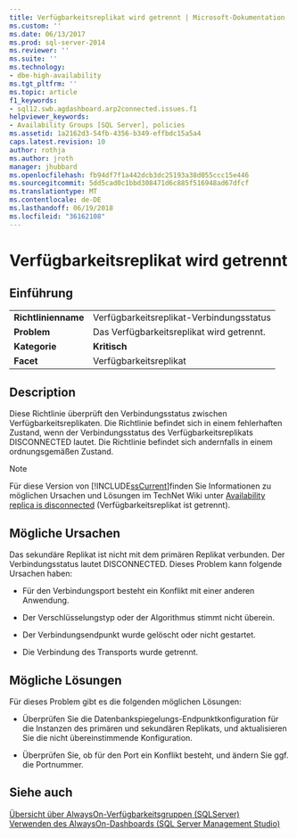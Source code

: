 ```yaml
---
title: Verfügbarkeitsreplikat wird getrennt | Microsoft-Dokumentation
ms.custom: ''
ms.date: 06/13/2017
ms.prod: sql-server-2014
ms.reviewer: ''
ms.suite: ''
ms.technology:
- dbe-high-availability
ms.tgt_pltfrm: ''
ms.topic: article
f1_keywords:
- sql12.swb.agdashboard.arp2connected.issues.f1
helpviewer_keywords:
- Availability Groups [SQL Server], policies
ms.assetid: 1a2162d3-54fb-4356-b349-effbdc15a5a4
caps.latest.revision: 10
author: rothja
ms.author: jroth
manager: jhubbard
ms.openlocfilehash: fb94df7f1a442dcb3dc25193a38d055ccc15e446
ms.sourcegitcommit: 5dd5cad0c1bbd308471d6c885f516948ad67dfcf
ms.translationtype: MT
ms.contentlocale: de-DE
ms.lasthandoff: 06/19/2018
ms.locfileid: "36162108"
---
```

# <a name="availability-replica-is-disconnected"></a>Verfügbarkeitsreplikat wird getrennt
    
## <a name="introduction"></a>Einführung  
  
|||  
|-|-|  
|**Richtlinienname**|Verfügbarkeitsreplikat-Verbindungsstatus|  
|**Problem**|Das Verfügbarkeitsreplikat wird getrennt.|  
|**Kategorie**|**Kritisch**|  
|**Facet**|Verfügbarkeitsreplikat|  
  
## <a name="description"></a>Description  
 Diese Richtlinie überprüft den Verbindungsstatus zwischen Verfügbarkeitsreplikaten. Die Richtlinie befindet sich in einem fehlerhaften Zustand, wenn der Verbindungsstatus des Verfügbarkeitsreplikats DISCONNECTED lautet. Die Richtlinie befindet sich andernfalls in einem ordnungsgemäßen Zustand.  
  
> [!NOTE]  
>  Für diese Version von [!INCLUDE[ssCurrent](../../../includes/sscurrent-md.md)]finden Sie Informationen zu möglichen Ursachen und Lösungen im TechNet Wiki unter [Availability replica is disconnected](http://go.microsoft.com/fwlink/p/?LinkId=220857) (Verfügbarkeitsreplikat ist getrennt).  
  
## <a name="possible-causes"></a>Mögliche Ursachen  
 Das sekundäre Replikat ist nicht mit dem primären Replikat verbunden. Der Verbindungsstatus lautet DISCONNECTED. Dieses Problem kann folgende Ursachen haben:  
  
-   Für den Verbindungsport besteht ein Konflikt mit einer anderen Anwendung.  
  
-   Der Verschlüsselungstyp oder der Algorithmus stimmt nicht überein.  
  
-   Der Verbindungsendpunkt wurde gelöscht oder nicht gestartet.  
  
-   Die Verbindung des Transports wurde getrennt.  
  
## <a name="possible-solutions"></a>Mögliche Lösungen  
 Für dieses Problem gibt es die folgenden möglichen Lösungen:  
  
-   Überprüfen Sie die Datenbankspiegelungs-Endpunktkonfiguration für die Instanzen des primären und sekundären Replikats, und aktualisieren Sie die nicht übereinstimmende Konfiguration.  
  
-   Überprüfen Sie, ob für den Port ein Konflikt besteht, und ändern Sie ggf. die Portnummer.  
  
## <a name="see-also"></a>Siehe auch  
 [Übersicht über AlwaysOn-Verfügbarkeitsgruppen &#40;SQLServer&#41;](overview-of-always-on-availability-groups-sql-server.md)   
 [Verwenden des AlwaysOn-Dashboards &#40;SQL Server Management Studio&#41;](use-the-always-on-dashboard-sql-server-management-studio.md)  
  
  